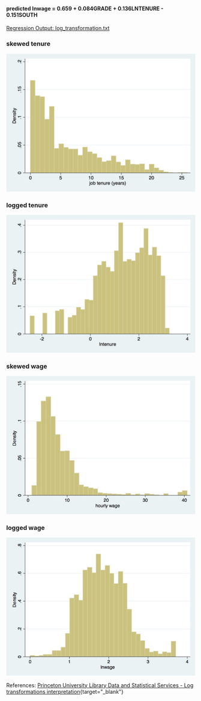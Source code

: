 #### predicted lnwage = 0.659 + 0.084GRADE + 0.136LNTENURE - 0.151SOUTH
[Regression Output: log_transformation.txt](log_transformation.txt)

### skewed tenure
![alt tag](tenure.jpg)

### logged tenure
![alt tag](lntenure.jpg)

### skewed wage
![alt tag](wage.jpg)

### logged wage
![alt tag](lnwage.jpg)




References:
[Princeton University Library	Data and Statistical 
Services - Log transformations interpretation](http://dss.princeton.edu/online_help/stats_packages/stata/log.html){target="_blank"}
